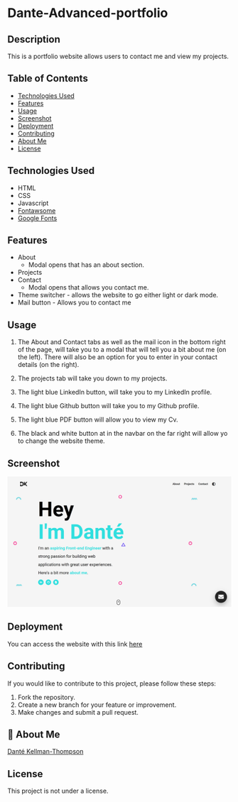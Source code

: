 # Dante-Advanced-portfolio

## Description

This is a portfolio website allows users to contact me and view my projects.

## Table of Contents

- [Technologies Used](#technology)
- [Features](#features)
- [Usage](#usage)
- [Screenshot](#screenshot)
- [Deployment](#deployment)
- [Contributing](#contributing)
- [About Me](#aboutme)
- [License](#license)

## Technologies Used

- HTML
- CSS
- Javascript
- [Fontawsome](https://fontawesome.com/)
- [Google Fonts](https://fonts.google.com/)

## Features

- About
  - Modal opens that has an about section.
- Projects
- Contact
  - Modal opens that allows you contact me.
- Theme switcher - allows the website to go either light or dark mode.
- Mail button - Allows you to contact me

## Usage

1. The About and Contact tabs as well as the mail icon in the bottom right of the page, will take you to a modal that will tell you a bit about me (on the left). There will also be an option for you to enter in your contact details (on the right).

2. The projects tab will take you down to my projects.

3. The light blue LinkedIn button, will take you to my LinkedIn profile.

4. The light blue Github button will take you to my Github profile.

5. The light blue PDF button will allow you to view my Cv.

6. The black and white button at in the navbar on the far right will allow yo to change the website theme.

## Screenshot

![Portfolio website image](/assets/eportfolio-image.jpg)

## Deployment

You can access the website with this link [here](https://dkt15.github.io/Dante-E-portfolio/)

## Contributing

If you would like to contribute to this project, please follow these steps:

1. Fork the repository.
2. Create a new branch for your feature or improvement.
3. Make changes and submit a pull request.

## 🚀 About Me

[Danté Kellman-Thompson](https://github.com/DKT15)

## License

This project is not under a license.
